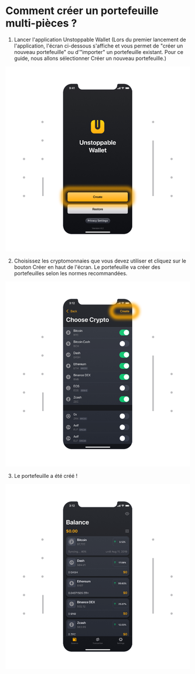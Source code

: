 # Comment créer un portefeuille multi-pièces ?

1. Lancer l'application Unstoppable Wallet (Lors du premier lancement de l'application, l'écran ci-dessous s'affiche et vous permet de "créer un nouveau portefeuille" ou d'"importer" un portefeuille existant. Pour ce guide, nous allons sélectionner Créer un nouveau portefeuille.)

![](../images/ios-create-welcome-s.png)

2. Choisissez les cryptomonnaies que vous devez utiliser et cliquez sur le bouton Créer en haut de l'écran. Le portefeuille va créer des portefeuilles selon les normes recommandées.

![](../images/ios-create-choosecoin-s.png)

3. Le portefeuille a été créé !

![](../images/ios-create-balance-s.png)


